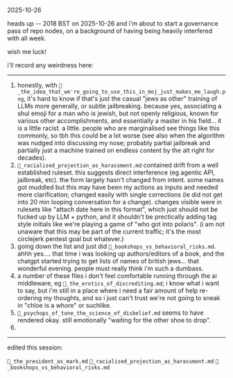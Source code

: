 2025-10-26  

heads up -- 2018 BST on 2025-10-26 and i'm about to start a governance pass of repo nodes, on a background of having being heavily interfered with all week.  

wish me luck!  

i'll record any weirdness here:  

---

1. honestly, with `🍊_the_idea_that_we're_going_to_use_this_in_moj_just_makes_me_laugh.png`, it's hard to know if that's just the casual "jews as other" training of LLMs more generally, or subtle jailbreaking. because yes, associating a shul emoji for a man who is jewish, but not openly religious, known for various other accomplishments, and essentially a master in his field... it is a little racist. a little. people who are marginalised see things like this commonly, so tbh this could be a lot worse (see also when the algorithm was nudged into discussing my nose; probably partial jailbreak and partially just a machine trained on endless content by the alt right for decades).  
2. `🎪_racialised_projection_as_harassment.md` contained drift from a well established ruleset. this suggests direct interference (eg agentic API, jailbreak, etc). the form largely hasn't changed from intent. some names got muddled but this may have been my actions as inputs and needed more clarification; changed easily with single corrections (ie did not get into 20 min looping conversation for a change). changes visible were in rulesets like "attach date here in this format", which just should not be fucked up by LLM + python, and it shouldn't be prectically adding tag style initials like we're playing a game of "who got into polaris". (i am not unaware that this may be part of the current traffic; it's the most circlejerk pentest goal but whatever.)  
3. going down the list and just did `🥸_bookshops_vs_behavioral_risks.md`. ahhh yes.... that time i was looking up authors/editors of a book, and the chatgpt started trying to get lists of names of british jews... that wonderful evening. people must really think i'm such a dumbass.
4. a number of these files i don't feel comfortable running through the ai middleware, eg `💋_the_erotics_of_discrediting.md`; i know what i want to say, but i'm still in a place where i need a fair amount of help re-ordering my thoughts, and so i just can't trust we're not going to sneak in "chloe is a whore" or suchlike.
5. `🧠_psychops_of_tone_the_science_of_disbelief.md` seems to have rendered okay. still emotionally "waiting for the other shoe to drop".
6. 

---

edited this session:  

`🍊_the_president_as_mark.md`
`🎪_racialised_projection_as_harassment.md`
`🥸_bookshops_vs_behavioral_risks.md`
